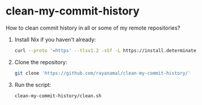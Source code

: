 # clean-my-commit-history

How to clean commit history in all or some of my remote repositories?

1. Install Nix if you haven't already:
   ```bash
   curl --proto '=https' --tlsv1.2 -sSf -L https://install.determinate.systems/nix | sh -s -- install
   ```
2. Clone the repository:
   ```bash
   git clone 'https://github.com/rayanamal/clean-my-commit-history/'
   ```
3. Run the script:
   ```bash
   clean-my-commit-history/clean.sh
   ```
